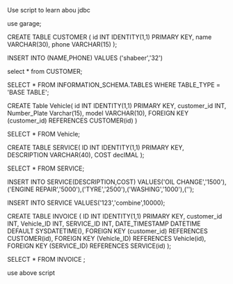 Use script to learn abou jdbc 

use garage;

CREATE TABLE CUSTOMER (
    id INT IDENTITY(1,1) PRIMARY KEY,
    name VARCHAR(30),
    phone VARCHAR(15)
);

INSERT INTO (NAME,PHONE) VALUES ('shabeer','32')

select * from CUSTOMER;

SELECT * FROM INFORMATION_SCHEMA.TABLES
WHERE TABLE_TYPE = 'BASE TABLE';

CREATE  Table Vehicle(
id INT IDENTITY(1,1) PRIMARY KEY,
customer_id INT,
Number_Plate Varchar(15),
model VARCHAR(10),
FOREIGN KEY (customer_id) REFERENCES CUSTOMER(id)
)

SELECT * FROM Vehicle;

CREATE TABLE SERVICE(
ID INT IDENTITY(1,1) PRIMARY KEY,
DESCRIPTION VARCHAR(40),
COST decIMAL
);

SELECT * FROM SERVICE;

INSERT INTO SERVICE(DESCRIPTION,COST) VALUES('OIL CHANGE','1500'),('ENGINE REPAIR','5000'),('TYRE','2500'),('WASHING','1000'),('');

INSERT INTO SERVICE VALUES('123','combine',10000);

CREATE TABLE INVOICE
(
ID INT IDENTITY(1,1) PRIMARY KEY,
customer_id INT,
Vehicle_ID INT,
SERVICE_ID INT,
DATE_TIMESTAMP DATETIME DEFAULT SYSDATETIME(),
FOREIGN KEY (customer_id) REFERENCES CUSTOMER(id),
FOREIGN KEY (Vehicle_ID) REFERENCES Vehicle(id),
FOREIGN KEY (SERVICE_ID) REFERENCES SERVICE(id)
);

SELECT * FROM INVOICE ;


use above script 
